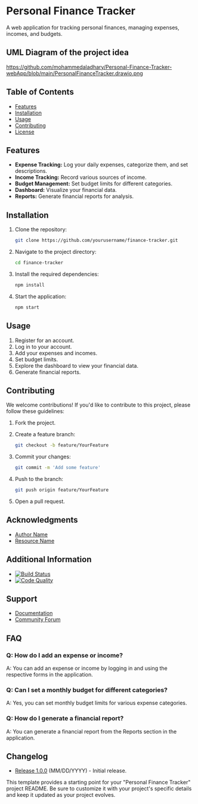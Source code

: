 # Personal Finance Tracker

A web application for tracking personal finances, managing expenses, incomes, and budgets.

## UML Diagram of the project idea
https://github.com/mohammedaladhary/Personal-Finance-Tracker-webApp/blob/main/PersonalFinanceTracker.drawio.png

## Table of Contents

- [Features](#features)
- [Installation](#installation)
- [Usage](#usage)
- [Contributing](#contributing)
- [License](#license)

## Features

- **Expense Tracking:** Log your daily expenses, categorize them, and set descriptions.
- **Income Tracking:** Record various sources of income.
- **Budget Management:** Set budget limits for different categories.
- **Dashboard:** Visualize your financial data.
- **Reports:** Generate financial reports for analysis.

## Installation

1. Clone the repository:

   ```bash
   git clone https://github.com/yourusername/finance-tracker.git
   ```

2. Navigate to the project directory:

   ```bash
   cd finance-tracker
   ```

3. Install the required dependencies:

   ```bash
   npm install
   ```

4. Start the application:

   ```bash
   npm start
   ```

## Usage

1. Register for an account.
2. Log in to your account.
3. Add your expenses and incomes.
4. Set budget limits.
5. Explore the dashboard to view your financial data.
6. Generate financial reports.

## Contributing

We welcome contributions! If you'd like to contribute to this project, please follow these guidelines:

1. Fork the project.
2. Create a feature branch:

   ```bash
   git checkout -b feature/YourFeature
   ```

3. Commit your changes:

   ```bash
   git commit -m 'Add some feature'
   ```

4. Push to the branch:

   ```bash
   git push origin feature/YourFeature
   ```

5. Open a pull request.

## Acknowledgments

- [Author Name](https://github.com/yourusername)
- [Resource Name](https://www.example.com/resource)

## Additional Information

- [![Build Status](https://travis-ci.org/yourusername/finance-tracker.svg?branch=master)](https://travis-ci.org/yourusername/finance-tracker)
- [![Code Quality](https://www.example.com/code-quality-badge)](https://www.example.com/link-to-code-quality-report)

## Support

- [Documentation](https://www.example.com/docs)
- [Community Forum](https://www.example.com/community)

## FAQ

### Q: How do I add an expense or income?

A: You can add an expense or income by logging in and using the respective forms in the application.

### Q: Can I set a monthly budget for different categories?

A: Yes, you can set monthly budget limits for various expense categories.

### Q: How do I generate a financial report?

A: You can generate a financial report from the Reports section in the application.

## Changelog

- [Release 1.0.0](https://github.com/yourusername/finance-tracker/releases/tag/v1.0.0) (MM/DD/YYYY) - Initial release.

This template provides a starting point for your "Personal Finance Tracker" project README. Be sure to customize it with your project's specific details and keep it updated as your project evolves.
